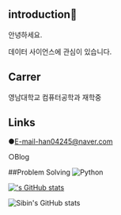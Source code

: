 ## introduction👋
안녕하세요.                      

데이터 사이언스에 관심이 있습니다.

## Carrer
영남대학교 컴퓨터공학과 재학중

## Links
●E-mail-han04245@naver.com

○Blog

##Problem Solving
![Python](https://img.shields.io/badge/python-3670A0?style=flat-square&logo=python&logoColor=ffdd54)



[![<Subin>'s GitHub stats](https://github-readme-stats.vercel.app/api?username=hansubin)](https://github.com/anuraghazra/github-readme-stats)

![Sibin's GitHub stats](https://github-readme-stats.vercel.app/api?username=hansubin&show_icons=true&theme=radical)
